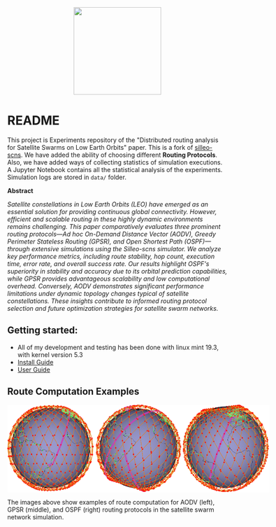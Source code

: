 <center> <img src="pics/p_8_i_45_.gif" width="200" height="200" /> </center>


README
===

This project is Experiments repository of the "Distributed routing analysis for Satellite Swarms on Low Earth Orbits" paper.
This is a fork of [silleo-scns](https://github.com/Ben-Kempton/SILLEO-SCNS). We have added the ability of choosing different **Routing Protocols**. 
Also, we have added ways of collecting statistics of simulation executions. A Jupyter Notebook contains all the statistical analysis of the experiments.
Simulation logs are stored in `data/` folder.

**Abstract**

*Satellite constellations in Low Earth Orbits (LEO) have emerged as an essential solution for providing continuous global connectivity. However, efficient and scalable routing in these highly dynamic environments remains challenging. This paper comparatively evaluates three prominent routing protocols—Ad hoc On-Demand Distance Vector (AODV), Greedy Perimeter Stateless Routing (GPSR), and Open Shortest Path (OSPF)—through extensive simulations using the Silleo-scns simulator. We analyze key performance metrics, including route stability, hop count, execution time, error rate, and overall success rate. Our results highlight OSPF's superiority in stability and accuracy due to its orbital prediction capabilities, while GPSR provides advantageous scalability and low computational overhead. Conversely, AODV demonstrates significant performance limitations under dynamic topology changes typical of satellite constellations. These insights contribute to informed routing protocol selection and future optimization strategies for satellite swarm networks.*

## Getting started:
* All of my development and testing has been done with linux mint 19.3, with kernel version 5.3
* [Install Guide](installguide.md)
* [User Guide](userguide.md)


## Route Computation Examples

<div style="display: flex; justify-content: space-between;">
  <img src="pics/route-from-aodv.png" width="200" height="200" alt="AODV Route Computation" />
  <img src="pics/route-from-gpsr.png" width="200" height="200" alt="GPSR Route Computation" />
  <img src="pics/route-from-ospf.png" width="200" height="200" alt="OSPF Route Computation" />
</div>

The images above show examples of route computation for AODV (left), GPSR (middle), and OSPF (right) routing protocols in the satellite swarm network simulation.

